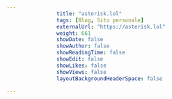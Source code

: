 ```yaml
---
                title: "asterisk.lol"
                tags: [Blog, Sito personale]
                externalUrl: "https://asterisk.lol"
                weight: 661
                showDate: false
                showAuthor: false
                showReadingTime: false
                showEdit: false
                showLikes: false
                showViews: false
                layoutBackgroundHeaderSpace: false
                
---
```


